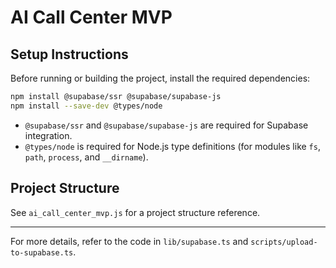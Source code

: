 # AI Call Center MVP

## Setup Instructions

Before running or building the project, install the required dependencies:

```sh
npm install @supabase/ssr @supabase/supabase-js
npm install --save-dev @types/node
```

- `@supabase/ssr` and `@supabase/supabase-js` are required for Supabase integration.
- `@types/node` is required for Node.js type definitions (for modules like `fs`, `path`, `process`, and `__dirname`).

## Project Structure

See `ai_call_center_mvp.js` for a project structure reference.

---

For more details, refer to the code in `lib/supabase.ts` and `scripts/upload-to-supabase.ts`.
